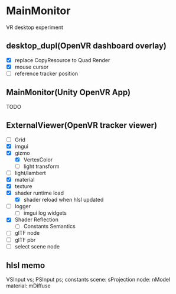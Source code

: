 # MainMonitor
VR desktop experiment

## desktop_dupl(OpenVR dashboard overlay)

* [x] replace CopyResource to Quad Render 
* [x] mouse cursor
* [ ] reference tracker position

## MainMonitor(Unity OpenVR App)

TODO

## ExternalViewer(OpenVR tracker viewer)

* [ ] Grid
* [x] imgui
* [x] gizmo
    * [x] VertexColor
    * [ ] light transform
* [ ] light/lambert
* [x] material
* [x] texture
* [x] shader runtime load
    * [x] shader reload when hlsl updated
* [ ] logger
    * [ ] imgui log widgets
* [x] Shader Reflection
    * [ ] Constants Semantics
* [ ] glTF node
* [ ] glTF pbr
* [ ] select scene node

## hlsl memo

VSInput vs;
PSInput ps;
constants
    scene: sProjection
    node: nModel
    material: mDiffuse
